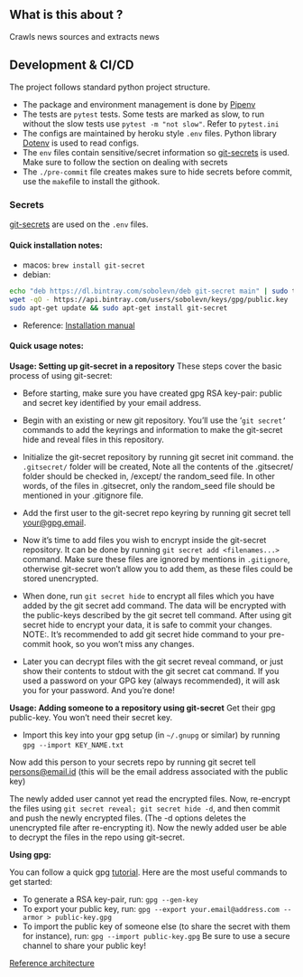 ## What is this about ?

Crawls news sources and extracts news


## Development & CI/CD

The project follows standard python project structure.

- The package and environment management is done by [Pipenv](https://pipenv-fork.readthedocs.io/en/latest/)
- The tests are ```pytest``` tests.  Some tests are marked as slow, to run without the slow tests use ```pytest -m "not slow"```. Refer to ```pytest.ini```
- The configs are maintained by heroku style ``.env`` files. Python library [Dotenv](https://pypi.org/project/python-dotenv/) is used to read configs. 
- The ``env`` files contain sensitive/secret information so [git-secrets](https://git-secret.io/) is used. Make sure to follow the section on dealing with secrets
- The `./pre-commit` file creates makes sure to hide secrets before commit, use the `make`file to install the githook. 

### Secrets

[git-secrets](https://git-secret.io/) are used on the ``.env`` files. 

#### Quick installation notes:
- macos: 
`brew install git-secret`
- debian: 
```sh
echo "deb https://dl.bintray.com/sobolevn/deb git-secret main" | sudo tee -a /etc/apt/sources.list
wget -qO - https://api.bintray.com/users/sobolevn/keys/gpg/public.key | sudo apt-key add -
sudo apt-get update && sudo apt-get install git-secret
```
- Reference: [Installation manual](https://git-secret.io/installation)

#### Quick usage notes:
**Usage: Setting up git-secret in a repository**
These steps cover the basic process of using git-secret:

- Before starting, make sure you have created gpg RSA key-pair: public and secret key identified by your email address.

- Begin with an existing or new git repository. You’ll use the ‘`git secret’` commands to add the keyrings and information to make the git-secret hide and reveal files in this repository.

- Initialize the git-secret repository by running git secret init command. the `.gitsecret/` folder will be created, Note all the contents of the .gitsecret/ folder should be checked in, /except/ the random_seed file. In other words, of the files in .gitsecret, only the random_seed file should be mentioned in your .gitignore file.

- Add the first user to the git-secret repo keyring by running git secret tell your@gpg.email.

- Now it’s time to add files you wish to encrypt inside the git-secret repository. It can be done by running `git secret add <filenames...>` command. Make sure these files are ignored by mentions in `.gitignore`, otherwise git-secret won’t allow you to add them, as these files could be stored unencrypted.

- When done, run `git secret hide` to encrypt all files which you have added by the git secret add command. The data will be encrypted with the public-keys described by the git secret tell command. After using git secret hide to encrypt your data, it is safe to commit your changes. 
NOTE:. It’s recommended to add git secret hide command to your pre-commit hook, so you won’t miss any changes.

- Later you can decrypt files with the git secret reveal command, or just show their contents to stdout with the git secret cat command. If you used a password on your GPG key (always recommended), it will ask you for your password. And you’re done!

**Usage: Adding someone to a repository using git-secret**
Get their gpg public-key. You won’t need their secret key.

- Import this key into your gpg setup (in `~/.gnupg` or similar) by running `gpg --import KEY_NAME.txt`

Now add this person to your secrets repo by running git secret tell persons@email.id (this will be the email address associated with the public key)

The newly added user cannot yet read the encrypted files. Now, re-encrypt the files using `git secret reveal; git secret hide -d`, and then commit and push the newly encrypted files. (The -d options deletes the unencrypted file after re-encrypting it). Now the newly added user be able to decrypt the files in the repo using git-secret.

**Using gpg:**

You can follow a quick gpg [tutorial](https://www.devdungeon.com/content/gpg-tutorial). Here are the most useful commands to get started:

- To generate a RSA key-pair, run:
`gpg --gen-key`
- To export your public key, run:
`gpg --export your.email@address.com --armor > public-key.gpg`
- To import the public key of someone else (to share the secret with them for instance), run:
`gpg --import public-key.gpg`
Be sure to use a secure channel to share your public key!

[Reference architecture](https://medium.com/vantageai/keeping-your-ml-model-in-shape-with-kafka-airflow-and-mlflow-143d20024ba6) 
